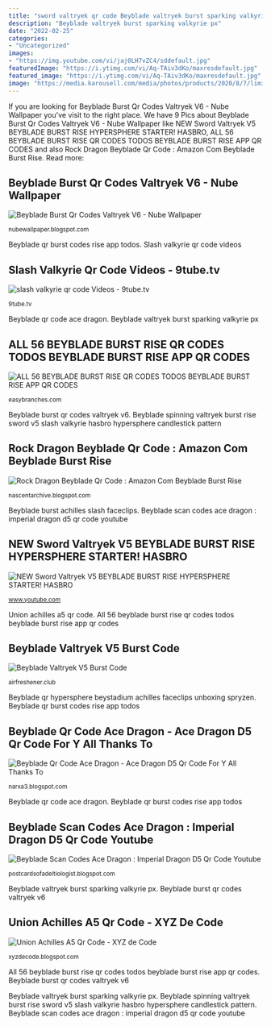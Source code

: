 ```yaml
---
title: "sword valtryek qr code Beyblade valtryek burst sparking valkyrie px"
description: "Beyblade valtryek burst sparking valkyrie px"
date: "2022-02-25"
categories:
- "Uncategorized"
images:
- "https://img.youtube.com/vi/jaj0LH7vZC4/sddefault.jpg"
featuredImage: "https://i.ytimg.com/vi/Aq-TAiv3dKo/maxresdefault.jpg"
featured_image: "https://i.ytimg.com/vi/Aq-TAiv3dKo/maxresdefault.jpg"
image: "https://media.karousell.com/media/photos/products/2020/8/7/limited_edition_beyblade_rock__1596799063_72f56f25_progressive.jpg"
---
```


If you are looking for Beyblade Burst Qr Codes Valtryek V6 - Nube Wallpaper you've visit to the right place. We have 9 Pics about Beyblade Burst Qr Codes Valtryek V6 - Nube Wallpaper like NEW Sword Valtryek V5 BEYBLADE BURST RISE HYPERSPHERE STARTER! HASBRO, ALL 56 BEYBLADE BURST RISE QR CODES TODOS BEYBLADE BURST RISE APP QR CODES and also Rock Dragon Beyblade Qr Code : Amazon Com Beyblade Burst Rise. Read more:

## Beyblade Burst Qr Codes Valtryek V6 - Nube Wallpaper

![Beyblade Burst Qr Codes Valtryek V6 - Nube Wallpaper](https://pbs.twimg.com/media/EywF-JWWQAEMDsd.jpg "Rock dragon beyblade qr code : amazon com beyblade burst rise")

<small>nubewallpaper.blogspot.com</small>

Beyblade qr burst codes rise app todos. Slash valkyrie qr code videos

## Slash Valkyrie Qr Code Videos - 9tube.tv

![slash valkyrie qr code Videos - 9tube.tv](https://ytimg.googleusercontent.com/vi/_dohAsux3AA/mqdefault.jpg "Beyblade spinning valtryek burst rise sword v5 slash valkyrie hasbro hypersphere candlestick pattern")

<small>9tube.tv</small>

Beyblade qr code ace dragon. Beyblade valtryek burst sparking valkyrie px

## ALL 56 BEYBLADE BURST RISE QR CODES TODOS BEYBLADE BURST RISE APP QR CODES

![ALL 56 BEYBLADE BURST RISE QR CODES TODOS BEYBLADE BURST RISE APP QR CODES](https://i.ytimg.com/vi/Eo4w_XaN-q0/maxresdefault.jpg "Beyblade valtryek v5 burst code")

<small>easybranches.com</small>

Beyblade burst qr codes valtryek v6. Beyblade spinning valtryek burst rise sword v5 slash valkyrie hasbro hypersphere candlestick pattern

## Rock Dragon Beyblade Qr Code : Amazon Com Beyblade Burst Rise

![Rock Dragon Beyblade Qr Code : Amazon Com Beyblade Burst Rise](https://media.karousell.com/media/photos/products/2020/8/7/limited_edition_beyblade_rock__1596799063_72f56f25_progressive.jpg "Beyblade spinning valtryek burst rise sword v5 slash valkyrie hasbro hypersphere candlestick pattern")

<small>nascentarchive.blogspot.com</small>

Beyblade burst achilles slash faceclips. Beyblade scan codes ace dragon : imperial dragon d5 qr code youtube

## NEW Sword Valtryek V5 BEYBLADE BURST RISE HYPERSPHERE STARTER! HASBRO

![NEW Sword Valtryek V5 BEYBLADE BURST RISE HYPERSPHERE STARTER! HASBRO](https://i.ytimg.com/vi/FmnmyHJkQho/maxresdefault.jpg "Beyblade qr burst codes rise app todos")

<small>www.youtube.com</small>

Union achilles a5 qr code. All 56 beyblade burst rise qr codes todos beyblade burst rise app qr codes

## Beyblade Valtryek V5 Burst Code

![Beyblade Valtryek V5 Burst Code](https://i0.wp.com/i.ytimg.com/vi/PEFHAsXHQ6Y/maxresdefault.jpg "Valtryek beyblade codes luinor бейблэйд hasbro")

<small>airfreshener.club</small>

Beyblade qr hypersphere beystadium achilles faceclips unboxing spryzen. Beyblade qr burst codes rise app todos

## Beyblade Qr Code Ace Dragon - Ace Dragon D5 Qr Code For Y All Thanks To

![Beyblade Qr Code Ace Dragon - Ace Dragon D5 Qr Code For Y All Thanks To](https://i.ytimg.com/vi/x7JEvu3nq2c/maxresdefault.jpg "Beyblade scan codes ace dragon : imperial dragon d5 qr code youtube")

<small>narxa3.blogspot.com</small>

Beyblade qr code ace dragon. Beyblade qr burst codes rise app todos

## Beyblade Scan Codes Ace Dragon : Imperial Dragon D5 Qr Code Youtube

![Beyblade Scan Codes Ace Dragon : Imperial Dragon D5 Qr Code Youtube](https://img.youtube.com/vi/jaj0LH7vZC4/sddefault.jpg "New sword valtryek v5 beyblade burst rise hypersphere starter! hasbro")

<small>postcardsofadeltiologist.blogspot.com</small>

Beyblade valtryek burst sparking valkyrie px. Beyblade burst qr codes valtryek v6

## Union Achilles A5 Qr Code - XYZ De Code

![Union Achilles A5 Qr Code - XYZ de Code](https://i.ytimg.com/vi/Aq-TAiv3dKo/maxresdefault.jpg "Beyblade qr hypersphere beystadium achilles faceclips unboxing spryzen")

<small>xyzdecode.blogspot.com</small>

All 56 beyblade burst rise qr codes todos beyblade burst rise app qr codes. Beyblade burst qr codes valtryek v6

Beyblade valtryek burst sparking valkyrie px. Beyblade spinning valtryek burst rise sword v5 slash valkyrie hasbro hypersphere candlestick pattern. Beyblade scan codes ace dragon : imperial dragon d5 qr code youtube
